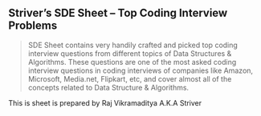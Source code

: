## Striver’s SDE Sheet – Top Coding Interview Problems

> SDE Sheet contains very handily crafted and picked top coding interview questions from different topics of Data Structures & Algorithms. These questions are one of the most asked coding interview questions in coding interviews of companies like Amazon, Microsoft, Media.net, Flipkart, etc, and cover almost all of the concepts related to Data Structure & Algorithms.

This is sheet is prepared by Raj Vikramaditya A.K.A Striver